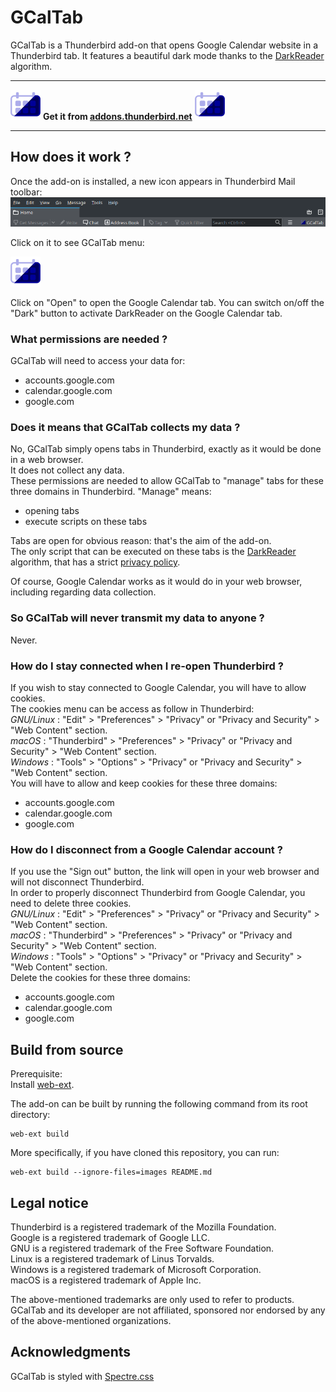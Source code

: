 # GCalTab 
GCalTab is a Thunderbird add-on that opens Google Calendar website in a Thunderbird tab.
It features a beautiful dark mode thanks to the [DarkReader](https://darkreader.org/) algorithm.  

******************
![GCalTab logo](icons/gcaltab-48px.png) **Get it from [addons.thunderbird.net](https://addons.thunderbird.net/thunderbird/downloads/latest/gcaltab/platform:2/addon-987833-latest.xpi?src=search)** ![GCalTab logo](icons/gcaltab-48px.png)
******************

## How does it work ?
Once the add-on is installed, a new icon appears in Thunderbird Mail toolbar:
![Thunderbird Mail toolbar](images/GCalTab_browser_action.png)

Click on it to see GCalTab menu:  
<div alingn="center"><img src="https://github.com/ftassy/GCalTab/blob/master/icons/gcaltab-48px.png" alt="[Thunderbird menu"></div>

Click on "Open" to open the Google Calendar tab. You can switch on/off the "Dark" button to activate DarkReader on the Google Calendar tab.

### What permissions are needed ?
GCalTab will need to access your data for:  
* accounts.google.com  
* calendar.google.com  
* google.com  

### Does it means that GCalTab collects my data ?
No, GCalTab simply opens tabs in Thunderbird, exactly as it would be done in a web browser.  
It does not collect any data.  
These permissions are needed to allow GCalTab to "manage" tabs for these three domains in Thunderbird. "Manage" means:
* opening tabs
* execute scripts on these tabs

Tabs are open for obvious reason: that's the aim of the add-on.  
The only script that can be executed on these tabs is the [DarkReader](https://darkreader.org/) algorithm, that has a strict [privacy policy](https://darkreader.org/privacy/).  

Of course, Google Calendar works as it would do in your web browser, including regarding data collection.

### So GCalTab will never transmit my data to anyone ?
Never.

### How do I stay connected when I re-open Thunderbird ?
If you wish to stay connected to Google Calendar, you will have to allow cookies.  
The cookies menu can be access as follow in Thunderbird:    
_GNU/Linux_ : "Edit" > "Preferences" > "Privacy" or "Privacy and Security" > "Web Content" section.  
_macOS_ : "Thunderbird" > "Preferences" > "Privacy" or "Privacy and Security" > "Web Content" section.  
_Windows_ : "Tools" > "Options" > "Privacy" or "Privacy and Security" > "Web Content" section.  
You will have to allow and keep cookies for these three domains:
* accounts.google.com
* calendar.google.com
* google.com

### How do I disconnect from a Google Calendar account ?
If you use the "Sign out" button, the link will open in your web browser and will not disconnect Thunderbird.  
In order to properly disconnect Thunderbird from Google Calendar, you need to delete three cookies.  
_GNU/Linux_ : "Edit" > "Preferences" > "Privacy" or "Privacy and Security" > "Web Content" section.  
_macOS_ : "Thunderbird" > "Preferences" > "Privacy" or "Privacy and Security" > "Web Content" section.  
_Windows_ : "Tools" > "Options" > "Privacy" or "Privacy and Security" > "Web Content" section.  
Delete the cookies for these three domains:
* accounts.google.com
* calendar.google.com
* google.com

## Build from source
Prerequisite:  
Install [web-ext](https://extensionworkshop.com/documentation/develop/getting-started-with-web-ext/).  

The add-on can be built by running the following command from its root directory:  
```
web-ext build
```

More specifically, if you have cloned this repository, you can run:
```
web-ext build --ignore-files=images README.md
```

## Legal notice
Thunderbird is a registered trademark of the Mozilla Foundation.  
Google is a registered trademark of Google LLC.  
GNU is a registered trademark of the Free Software Foundation.  
Linux is a registered trademark of Linus Torvalds.  
Windows is a registered trademark of Microsoft Corporation.  
macOS is a registered trademark of Apple Inc.  

The above-mentioned trademarks are only used to refer to products.  
GCalTab and its developer are not affiliated, sponsored nor endorsed by any of the above-mentioned organizations.

## Acknowledgments
GCalTab is styled with [Spectre.css](https://picturepan2.github.io/spectre/)